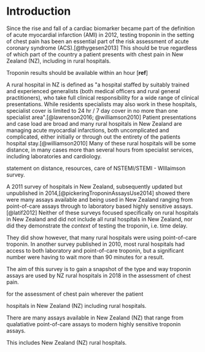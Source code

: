 # Introduction

Since the rise and fall of a cardiac biomarker became part of the definition of acute myocardial infarction (AMI) in 2012, testing troponin in the setting of chest pain has been an essential part of the risk assessment of acute coronary syndrome (ACS).[@thygesen2013] This should be true regardless of which part of the country a patient presents with chest pain in New Zealand (NZ), including in rural hospitals.

Troponin results should be available within an hour [**ref**]


A rural hospital in NZ is defined as "a hospital staffed by suitably trained and experienced generalists (both medical officers and rural general practitioners), who take full clinical responsibility for a wide range of clinical presentations. While residents specialists may also work in these hospitals, specialist cover is limited to 24 hr / 7 day cover in no more than one specialist area".[@lawrenson2016; @williamson2010] Patient presentations and case load are broad and many rural hospitals in New Zealand are managing acute myocardial infarctions, both uncomplicated and complicated, either initially or through out the entirety of the patients hospital stay.[@williamson2010] Many of these rural hospitals will be some distance, in many cases more than several hours from specialist services, including laboratories and cardiology.


statement on distance, resources, care of NSTEMI/STEMI - WIllaimson survey.

A 2011 survey of hospitals in New Zealand, subsequently updated but unpublished in 2014,[@pickeringTroponinAssaysUse2014] showed there were many assays available and being used in New Zealand ranging from point-of-care assays through to laboratory based highly sensitive assays.[@latif2012] Neither of these surveys focused specifically on rural hospitals in New Zealand and did not include all rural hospitals in New Zealand, nor did they demonstrate the *context* of testing the troponin, i.e. time delay.

They did show however, that many rural hospitals were using point-of-care troponin. In another survey published in 2010, most rural hospitals had access to both laboratory and point-of-care troponin, but a significant number were having to wait more than 90 minutes for a result.


The aim of this survey is to gain a snapshot of the type and way troponin assays are used by NZ rural hospitals in 2018 in the assessment of chest pain.




for the assessment of chest pain wherever the patient

 hospitals in New Zealand (NZ) including rural hospitals.

There are many assays available in New Zealand (NZ) that range from qualatiative point-of-care assays to modern highly sensitive troponin assays.


This includes New Zealand (NZ) rural hospitals.
